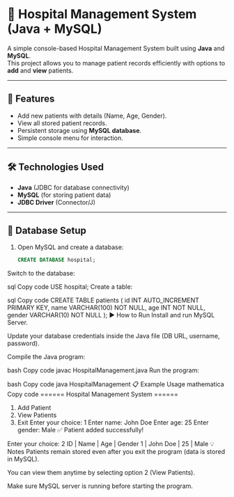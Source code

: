 # 🏥 Hospital Management System (Java + MySQL)


A simple console-based Hospital Management System built using **Java** and **MySQL**.  
This project allows you to manage patient records efficiently with options to **add** and **view** patients.


---


## 🚀 Features
- Add new patients with details (Name, Age, Gender).
- View all stored patient records.
- Persistent storage using **MySQL database**.
- Simple console menu for interaction.


---

## 🛠️ Technologies Used
- **Java** (JDBC for database connectivity)
- **MySQL** (for storing patient data)
- **JDBC Driver** (Connector/J)

---

## 📂 Database Setup
1. Open MySQL and create a database:
   ```sql
   CREATE DATABASE hospital;
Switch to the database:

sql
Copy code
USE hospital;
Create a table:

sql
Copy code
CREATE TABLE patients (
    id INT AUTO_INCREMENT PRIMARY KEY,
    name VARCHAR(100) NOT NULL,
    age INT NOT NULL,
    gender VARCHAR(10) NOT NULL
);
▶️ How to Run
Install and run MySQL Server.

Update your database credentials inside the Java file (DB URL, username, password).

Compile the Java program:

bash
Copy code
javac HospitalManagement.java
Run the program:

bash
Copy code
java HospitalManagement
📋 Example Usage
mathematica
Copy code
====== Hospital Management System ======
1. Add Patient
2. View Patients
3. Exit
Enter your choice: 1
Enter name: John Doe
Enter age: 25
Enter gender: Male
✅ Patient added successfully!

Enter your choice: 2
ID | Name     | Age | Gender
1  | John Doe | 25  | Male
💡 Notes
Patients remain stored even after you exit the program (data is stored in MySQL).

You can view them anytime by selecting option 2 (View Patients).

Make sure MySQL server is running before starting the program.
